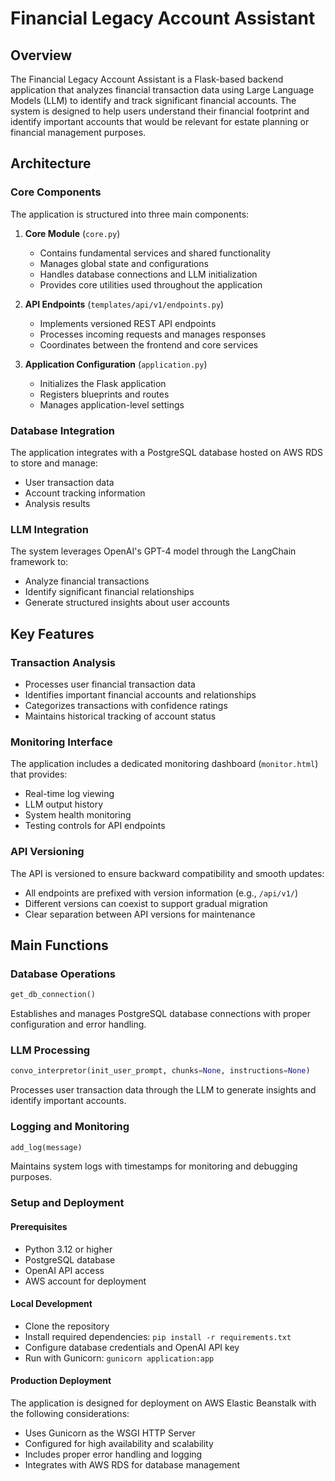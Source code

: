 # Financial Legacy Account Assistant

## Overview
The Financial Legacy Account Assistant is a Flask-based backend application that analyzes financial transaction data using Large Language Models (LLM) to identify and track significant financial accounts. The system is designed to help users understand their financial footprint and identify important accounts that would be relevant for estate planning or financial management purposes.

## Architecture

### Core Components
The application is structured into three main components:

1. **Core Module** (`core.py`)
   - Contains fundamental services and shared functionality
   - Manages global state and configurations
   - Handles database connections and LLM initialization
   - Provides core utilities used throughout the application

2. **API Endpoints** (`templates/api/v1/endpoints.py`)
   - Implements versioned REST API endpoints
   - Processes incoming requests and manages responses
   - Coordinates between the frontend and core services

3. **Application Configuration** (`application.py`)
   - Initializes the Flask application
   - Registers blueprints and routes
   - Manages application-level settings

### Database Integration
The application integrates with a PostgreSQL database hosted on AWS RDS to store and manage:
- User transaction data
- Account tracking information
- Analysis results

### LLM Integration
The system leverages OpenAI's GPT-4 model through the LangChain framework to:
- Analyze financial transactions
- Identify significant financial relationships
- Generate structured insights about user accounts

## Key Features

### Transaction Analysis
- Processes user financial transaction data
- Identifies important financial accounts and relationships
- Categorizes transactions with confidence ratings
- Maintains historical tracking of account status

### Monitoring Interface
The application includes a dedicated monitoring dashboard (`monitor.html`) that provides:
- Real-time log viewing
- LLM output history
- System health monitoring
- Testing controls for API endpoints

### API Versioning
The API is versioned to ensure backward compatibility and smooth updates:
- All endpoints are prefixed with version information (e.g., `/api/v1/`)
- Different versions can coexist to support gradual migration
- Clear separation between API versions for maintenance

## Main Functions

### Database Operations
```python
get_db_connection()
```
Establishes and manages PostgreSQL database connections with proper configuration and error handling.

### LLM Processing

```python
convo_interpretor(init_user_prompt, chunks=None, instructions=None)
```
Processes user transaction data through the LLM to generate insights and identify important accounts.

### Logging and Monitoring
```python
add_log(message)
```
Maintains system logs with timestamps for monitoring and debugging purposes.

### Setup and Deployment
#### Prerequisites

- Python 3.12 or higher
- PostgreSQL database
- OpenAI API access
- AWS account for deployment

#### Local Development

- Clone the repository
- Install required dependencies: `pip install -r requirements.txt`
- Configure database credentials and OpenAI API key
- Run with Gunicorn: `gunicorn application:app`

#### Production Deployment
The application is designed for deployment on AWS Elastic Beanstalk with the following considerations:

- Uses Gunicorn as the WSGI HTTP Server
- Configured for high availability and scalability
- Includes proper error handling and logging
- Integrates with AWS RDS for database management

